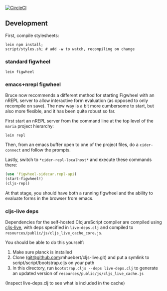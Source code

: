 [![CircleCI](https://circleci.com/gh/mhuebert/maria.svg?style=svg)](https://circleci.com/gh/mhuebert/maria)

## Development

First, compile stylesheets:

```
lein npm install;
script/styles.sh; # add -w to watch, recompiling on change
```

### standard figwheel

``` shell
lein figwheel
```

### emacs+nrepl figwheel

Bruce now recommends a different method for starting Figwheel with an
nREPL server to allow interactive form evaluation (as opposed to only
recompile on save). The new way is a bit more cumbersome to start, but
also more flexible, and it has been quite robust so far.

First start an nREPL server from the command line at the top level of
the `maria` project hierarchy:

``` shell
lein repl
```

Then, from an emacs buffer open to one of the project files, do a
`cider-connect` and follow the prompts.

Lastly, switch to `*cider-repl-localhost*` and execute these commands
there:

``` clojure
(use 'figwheel-sidecar.repl-api)
(start-figwheel!)
(cljs-repl)
```

At that stage, you should have both a running figwheel and the ability
to evaluate forms in the browser from emacs.

### cljs-live deps

Dependencies for the self-hosted ClojureScript compiler are compiled using
[cljs-live](https://www.github.com/mhuebert/cljs-live), with deps specified
 in `live-deps.clj` and compiled to `resources/public/js/cljs_live_cache_core.js`.

 You should be able to do this yourself:

 1. Make sure planck is installed
 2. Clone (git@github.com:mhuebert/cljs-live.git) and put a symlink to script/script/bootstrap.cljs on your path
 3. In this directory, run `bootstrap.cljs --deps live-deps.clj` to generate an updated version of `resources/public/js/cljs_live_cache.js`

 (Inspect live-deps.clj to see what is included in the cache)
